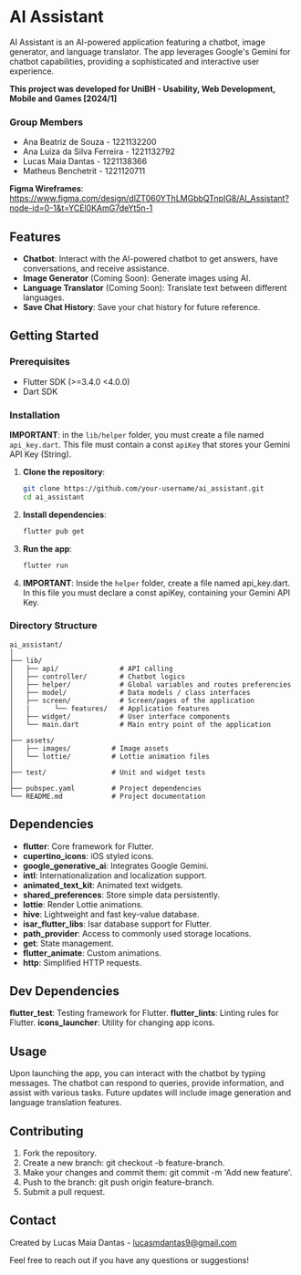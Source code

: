 # AI Assistant

AI Assistant is an AI-powered application featuring a chatbot, image generator, and language translator. The app leverages Google's Gemini for chatbot capabilities, providing a sophisticated and interactive user experience.

**This project was developed for UniBH - Usability, Web Development, Mobile and Games [2024/1]**

### Group Members

- Ana Beatriz de Souza - 1221132200
- Ana Luiza da Silva Ferreira - 1221132792
- Lucas Maia Dantas - 1221138366
- Matheus Benchetrit - 1221120711

**Figma Wireframes**: https://www.figma.com/design/dlZT060YThLMGbbQTnpIG8/AI_Assistant?node-id=0-1&t=YCEl0KAmG7deYt5n-1

## Features

- **Chatbot**: Interact with the AI-powered chatbot to get answers, have conversations, and receive assistance.
- **Image Generator** (Coming Soon): Generate images using AI.
- **Language Translator** (Coming Soon): Translate text between different languages.
- **Save Chat History**: Save your chat history for future reference.

## Getting Started

### Prerequisites

- Flutter SDK (>=3.4.0 <4.0.0)
- Dart SDK

### Installation

**IMPORTANT**: in the `lib/helper` folder, you must create a file named `api_key.dart`. This file must contain a const `apiKey` that stores your Gemini API Key (String).

1. **Clone the repository**:

   ```bash
   git clone https://github.com/your-username/ai_assistant.git
   cd ai_assistant
   ```

2. **Install dependencies**:

   ```bash
   flutter pub get
   ```

3. **Run the app**:
   ```bash
   flutter run
   ```
4. **IMPORTANT**:
   Inside the `helper` folder, create a file named api_key.dart. In this file you must declare a const apiKey, containing your Gemini API Key.

### Directory Structure

```
ai_assistant/
│
├── lib/
│   ├── api/               # API calling
│   ├── controller/        # Chatbot logics
│   ├── helper/            # Global variables and routes preferencies
│   ├── model/             # Data models / class interfaces
│   ├── screen/            # Screen/pages of the application
│   |      └── features/   # Application features
│   ├── widget/            # User interface components
│   └── main.dart          # Main entry point of the application
│
├── assets/
│   ├── images/          # Image assets
│   └── lottie/          # Lottie animation files
│
├── test/                # Unit and widget tests
│
├── pubspec.yaml         # Project dependencies
└── README.md            # Project documentation
```

## Dependencies

- **flutter**: Core framework for Flutter.
- **cupertino_icons**: iOS styled icons.
- **google_generative_ai**: Integrates Google Gemini.
- **intl**: Internationalization and localization support.
- **animated_text_kit**: Animated text widgets.
- **shared_preferences**: Store simple data persistently.
- **lottie**: Render Lottie animations.
- **hive**: Lightweight and fast key-value database.
- **isar_flutter_libs**: Isar database support for Flutter.
- **path_provider**: Access to commonly used storage locations.
- **get**: State management.
- **flutter_animate**: Custom animations.
- **http**: Simplified HTTP requests.

## Dev Dependencies

**flutter_test**: Testing framework for Flutter.
**flutter_lints**: Linting rules for Flutter.
**icons_launcher**: Utility for changing app icons.

## Usage

Upon launching the app, you can interact with the chatbot by typing messages. The chatbot can respond to queries, provide information, and assist with various tasks. Future updates will include image generation and language translation features.

## Contributing

1. Fork the repository.
2. Create a new branch: git checkout -b feature-branch.
3. Make your changes and commit them: git commit -m 'Add new feature'.
4. Push to the branch: git push origin feature-branch.
5. Submit a pull request.

## Contact

Created by Lucas Maia Dantas - lucasmdantas9@gmail.com

Feel free to reach out if you have any questions or suggestions!
